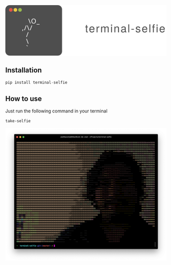 
![logo](images/project-logo.svg)


## Installation

```python
pip install terminal-selfie
```

## How to use

Just run the following command in your terminal

```bash
take-selfie
```

![screen](images/screen.png)